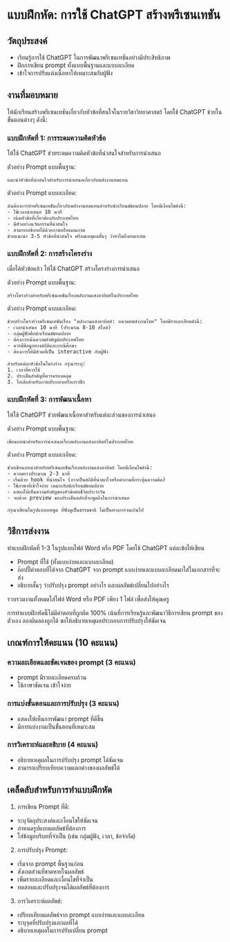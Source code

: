# แบบฝึกหัด: การใช้ ChatGPT สร้างพรีเซนเทชัน

## วัตถุประสงค์
- เรียนรู้การใช้ ChatGPT ในการพัฒนาพรีเซนเทชันอย่างมีประสิทธิภาพ
- ฝึกการเขียน prompt ทั้งแบบพื้นฐานและแบบละเอียด
- เข้าใจการปรับแต่งเนื้อหาให้เหมาะสมกับผู้ฟัง

## งานที่มอบหมาย
ให้นักเรียนสร้างพรีเซนเทชันเกี่ยวกับหัวข้อที่สนใจในรายวิชาวิทยาศาสตร์ โดยใช้ ChatGPT ช่วยในขั้นตอนต่างๆ ดังนี้:

### แบบฝึกหัดที่ 1: การระดมความคิดหัวข้อ
ให้ใช้ ChatGPT ช่วยระดมความคิดหัวข้อที่น่าสนใจสำหรับการนำเสนอ

ตัวอย่าง Prompt แบบพื้นฐาน:
```
แนะนำหัวข้อที่น่าสนใจสำหรับการนำเสนอเกี่ยวกับพลังงานทดแทน
```

ตัวอย่าง Prompt แบบละเอียด:
```
ฉันต้องการทำพรีเซนเทชันเกี่ยวกับพลังงานทดแทนสำหรับนักเรียนมัธยมปลาย โดยมีเงื่อนไขดังนี้:
- ใช้เวลานำเสนอ 10 นาที
- เน้นหัวข้อที่เกี่ยวข้องกับประเทศไทย
- มีตัวอย่างนวัตกรรมที่น่าสนใจ
- สามารถอธิบายได้ด้วยภาพหรือแผนภาพ
ช่วยแนะนำ 3-5 หัวข้อที่น่าสนใจ พร้อมเหตุผลสั้นๆ ว่าทำไมถึงเหมาะสม
```

### แบบฝึกหัดที่ 2: การสร้างโครงร่าง
เมื่อได้หัวข้อแล้ว ให้ใช้ ChatGPT สร้างโครงร่างการนำเสนอ

ตัวอย่าง Prompt แบบพื้นฐาน:
```
สร้างโครงร่างสำหรับพรีเซนเทชันเรื่องพลังงานแสงอาทิตย์ในประเทศไทย
```

ตัวอย่าง Prompt แบบละเอียด:
```
ช่วยสร้างโครงร่างพรีเซนเทชันเรื่อง "พลังงานแสงอาทิตย์: อนาคตพลังงานไทย" โดยมีรายละเอียดดังนี้:
- เวลานำเสนอ 10 นาที (ประมาณ 8-10 สไลด์)
- กลุ่มผู้ฟังคือนักเรียนมัธยมปลาย
- ต้องการเน้นความสำคัญต่อประเทศไทย
- ควรมีข้อมูลทางสถิติและกรณีศึกษา
- ต้องการให้มีส่วนที่เป็น interactive กับผู้ฟัง

สำหรับแต่ละหัวข้อในโครงร่าง กรุณาระบุ:
1. เวลาที่ควรใช้
2. ประเด็นสำคัญที่ควรครอบคลุม
3. ไอเดียสำหรับภาพประกอบหรือกราฟิก
```

### แบบฝึกหัดที่ 3: การพัฒนาเนื้อหา
ให้ใช้ ChatGPT ช่วยพัฒนาเนื้อหาสำหรับแต่ละส่วนของการนำเสนอ

ตัวอย่าง Prompt แบบพื้นฐาน:
```
เขียนบทนำสำหรับการนำเสนอเรื่องพลังงานแสงอาทิตย์ในประเทศไทย
```

ตัวอย่าง Prompt แบบละเอียด:
```
ช่วยเขียนบทนำสำหรับพรีเซนเทชันเรื่องพลังงานแสงอาทิตย์ โดยมีเงื่อนไขดังนี้:
- ความยาวประมาณ 2-3 นาที
- เริ่มด้วย hook ที่น่าสนใจ (อาจเป็นสถิติที่น่าตกใจหรือคำถามที่กระตุ้นความคิด)
- ใช้ภาษาที่เข้าใจง่าย เหมาะกับนักเรียนมัธยมปลาย
- แสดงให้เห็นความสำคัญของหัวข้อต่อชีวิตประจำวัน
- จบด้วย preview ของประเด็นหลักที่จะพูดถึงในการนำเสนอ

กรุณาเขียนในรูปแบบบทพูด ที่ฟังดูเป็นธรรมชาติ ไม่เป็นทางการจนเกินไป
```

## วิธีการส่งงาน
ทำแบบฝึกหัดที่ 1-3 ในรูปแบบไฟล์ Word หรือ PDF โดยใช้ ChatGPT แต่ละข้อให้เขียน
- Prompt ที่ใช้ (ทั้งแบบง่ายและแบบละเอียด)
- ก๊อปปี้คำตอบที่ได้จาก ChatGPT จาก prompt แบบง่ายและแบบละเอียดมาใส่ในเอกสารที่จะส่ง
- อธิบายสั้นๆ ว่าปรับปรุง prompt อย่างไร และผลลัพธ์เปลี่ยนไปอย่างไร

รวบรวมงานทั้งหมดใส่ไฟล์ Word หรือ PDF เพียง 1 ไฟล์ เพื่อส่งให้คุณครู

การทำแบบฝึกหัดนี้ไม่มีคำตอบที่ถูกผิด 100% เน้นที่การเรียนรู้และพัฒนาวิธีการเขียน prompt ของตัวเอง
ลองผิดลองถูกได้ ขอให้อธิบายเหตุผลประกอบการปรับปรุงให้ชัดเจน

## เกณฑ์การให้คะแนน (10 คะแนน)

### ความละเอียดและชัดเจนของ prompt (3 คะแนน)
- prompt มีรายละเอียดครบถ้วน
- ใช้ภาษาชัดเจน เข้าใจง่าย

### การแบ่งขั้นตอนและการปรับปรุง (3 คะแนน)
- แสดงให้เห็นการพัฒนา prompt ที่ดีขึ้น
- มีการแบ่งงานเป็นขั้นตอนที่เหมาะสม

### การวิเคราะห์และอธิบาย (4 คะแนน)
- อธิบายเหตุผลในการปรับปรุง prompt ได้ชัดเจน
- สามารถเปรียบเทียบความแตกต่างของผลลัพธ์ได้

## เคล็ดลับสำหรับการทำแบบฝึกหัด

1. การเขียน Prompt ที่ดี:
- ระบุวัตถุประสงค์และเงื่อนไขให้ชัดเจน
- กำหนดรูปแบบผลลัพธ์ที่ต้องการ
- ใส่ข้อมูลบริบทที่จำเป็น (เช่น กลุ่มผู้ฟัง, เวลา, ข้อจำกัด)

2. การปรับปรุง Prompt:
- เริ่มจาก prompt พื้นฐานก่อน
- สังเกตส่วนที่ขาดหายในผลลัพธ์
- เพิ่มรายละเอียดและเงื่อนไขที่จำเป็น
- ทดสอบและปรับปรุงจนได้ผลลัพธ์ที่ต้องการ

3. การวิเคราะห์ผลลัพธ์:
- เปรียบเทียบผลลัพธ์จาก prompt แบบง่ายและแบบละเอียด
- ระบุจุดที่ปรับปรุงและผลที่ได้
- อธิบายเหตุผลในการปรับเปลี่ยน prompt
